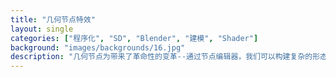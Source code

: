 ```yaml
---
title: "几何节点特效"
layout: single
categories: ["程序化", "SD", "Blender", "建模", "Shader"]
background: "images/backgrounds/16.jpg"
description: "几何节点为带来了革命性的变革--通过节点编辑器，我们可以构建复杂的形态、创建动态生成的结构与特效。"
---
```

